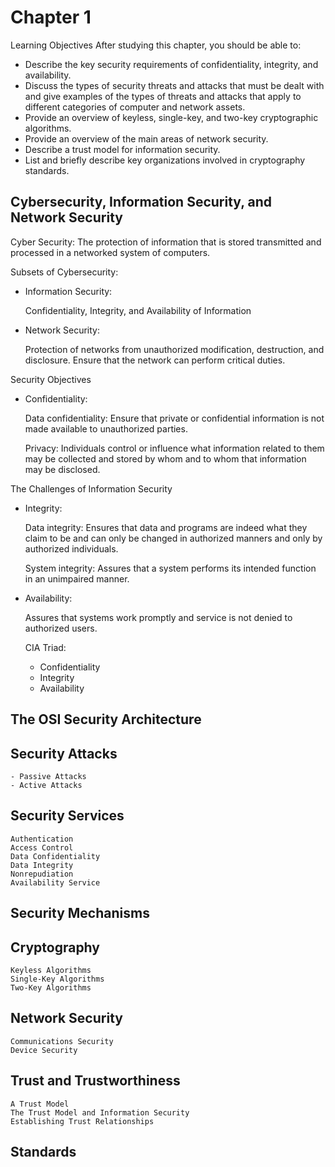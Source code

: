 # Chapter 1

Learning Objectives After studying this chapter, you should be able to:

- Describe the key security requirements of confidentiality, integrity, and
  availability.
- Discuss the types of security threats and attacks that must be dealt with and
  give examples of the types of threats and attacks that apply to different
  categories of computer and network assets.
- Provide an overview of keyless, single-key, and two-key cryptographic
  algorithms.
- Provide an overview of the main areas of network security.
- Describe a trust model for information security.
- List and briefly describe key organizations involved in cryptography
  standards.

## Cybersecurity, Information Security, and Network Security

Cyber Security: The protection of information that is stored transmitted and
processed in a networked system of computers.

Subsets of Cybersecurity:

- Information Security:

  Confidentiality, Integrity, and Availability of Information

- Network Security:

  Protection of networks from unauthorized modification, destruction, and
  disclosure. Ensure that the network can perform critical duties.

Security Objectives

- Confidentiality:

  Data confidentiality: Ensure that private or confidential information is not
  made available to unauthorized parties.

  Privacy: Individuals control or influence what information related to them may
  be collected and stored by whom and to whom that information may be disclosed.

The Challenges of Information Security

- Integrity:

  Data integrity: Ensures that data and programs are indeed what they claim to
  be and can only be changed in authorized manners and only by authorized
  individuals.

  System integrity: Assures that a system performs its intended function in an
  unimpaired manner.

- Availability:

  Assures that systems work promptly and service is not denied to authorized
  users.

  CIA Triad:

  - Confidentiality
  - Integrity
  - Availability

## The OSI Security Architecture

## Security Attacks

    - Passive Attacks
    - Active Attacks

## Security Services

    Authentication
    Access Control
    Data Confidentiality
    Data Integrity
    Nonrepudiation
    Availability Service

## Security Mechanisms

## Cryptography

    Keyless Algorithms
    Single-Key Algorithms
    Two-Key Algorithms

## Network Security

    Communications Security
    Device Security

## Trust and Trustworthiness

    A Trust Model
    The Trust Model and Information Security
    Establishing Trust Relationships

## Standards
